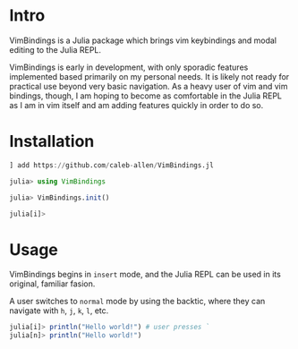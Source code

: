 # Intro

VimBindings is a Julia package which brings vim keybindings and modal editing to the Julia REPL.

VimBindings is early in development, with only sporadic features implemented based primarily on my personal needs. It is likely not ready for practical use beyond very basic navigation. As a heavy user of vim and vim bindings, though, I am hoping to become as comfortable in the Julia REPL as I am in vim itself and am adding features quickly in order to do so.

# Installation

```julia
] add https://github.com/caleb-allen/VimBindings.jl

julia> using VimBindings

julia> VimBindings.init()

julia[i]> 
```

# Usage
VimBindings begins in `insert` mode, and the Julia REPL can be used in its original, familiar fasion.

A user switches to `normal` mode by using the backtic, where they can navigate with `h`, `j`, `k`, `l`, etc.
```julia
julia[i]> println("Hello world!") # user presses `
julia[n]> println("Hello world!")
```
